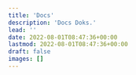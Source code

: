 ```yaml
---
title: 'Docs'
description: 'Docs Doks.'
lead: ''
date: 2022-08-01T08:47:36+00:00
lastmod: 2022-08-01T08:47:36+00:00
draft: false
images: []
---
```

